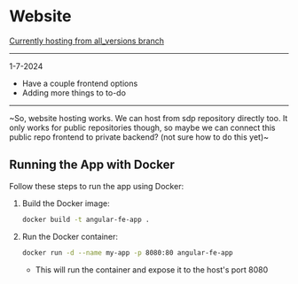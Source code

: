 # Website
[Currently hosting from all_versions branch](https://sdp-team-22.github.io/website/)

--------------------------------------------------------------------------------------------------------------------------------------------------------------------------
1-7-2024
- Have a couple frontend options
- Adding more things to to-do
--------------------------------------------------------------------------------------------------------------------------------------------------------------------------
~So, website hosting works. We can host from sdp repository directly too.
It only works for public repositories though, so maybe we can connect this public repo frontend to private backend? (not sure how to do this yet)~


## Running the App with Docker

Follow these steps to run the app using Docker:

1. Build the Docker image:
    ```bash
    docker build -t angular-fe-app .
    ```

2. Run the Docker container:
    ```bash
    docker run -d --name my-app -p 8080:80 angular-fe-app
    ```

    * This will run the container and expose it to the host's port 8080


